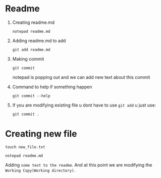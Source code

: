 # Readme

1. Creating readme.md

    ```
    notepad readme.md
    ```

2. Adding readme.md to add

    ```
    git add readme.md
    ```

3. Making commit 

    ```
    git commit
    ```

    notepad is popping out and we can add new text about this commit

4. Command to help if something happen

    ```
    git commit --help
    ```

5. If you are modifying existing file u dont have to use `git add` u just use:

    ```
    git commit .
    ```


# Creating new file

```
touch new_file.txt
```

```
notepad readme.md
```

Adding `some text to the readme`. And at this point we are modifying the `Working Copy(Working directory)`. 

# 